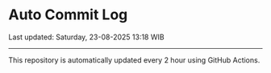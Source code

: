 # Auto Commit Log

Last updated: Saturday, 23-08-2025 13:18 WIB

---

This repository is automatically updated every 2 hour using GitHub Actions.
